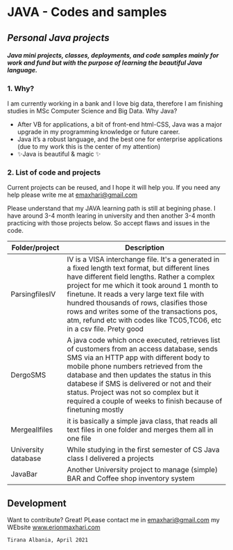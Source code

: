 # JAVA - Codes and samples
## _Personal Java projects_
##### Java mini projects, classes, deployments, and code samples mainly for work and fund but with the purpose of learning the beautiful Java language.

### 1. Why?
I am currently working in a bank and I love big data, therefore I am finishing studies in MSc Computer Science and Big Data.
Why Java?
- After VB for applications, a bit of front-end html-CSS, Java was a major upgrade in my programming knowledge or future career. 
- Java it’s a robust language, and the best one for enterprise applications (due to my work this is the center of my attention)
- ✨Java is beautiful & magic ✨

### 2. List of code and projects 
Current projects can be reused, and I hope it will help you. If you need any help please write me at emaxhari@gmail.com 

Please understand that my JAVA learning path is still at begining phase. I have around 3-4 month learing in university and then another 3-4 month practicing with those projects below. So accept flaws and issues in the code. 

| Folder/project | Description |
| ------ | ------ |
| ParsingfilesIV | IV is a VISA interchange file. It's a generated in a fixed length text format, but different lines have different field lengths. Rather a complex project for me which it took around 1 month to finetune. It reads a very large text file with hundred thousands of rows, clasifies those rows and writes some of the transactions pos, atm, refund etc with codes like TC05,TC06, etc in a csv file. Prety good |
| DergoSMS | A java code which once executed, retrieves list of customers from an access database, sends SMS  via an HTTP app with different body to mobile phone numbers retrieved from the database and then updates the status in this databese if SMS is delivered or not and their status. Project was not so complex but it required a couple of weeks to finish because of finetuning mostly |
| Mergeallfiles | it is basically a simple java class, that reads all text files in one folder and merges them all in one file  |
| University database | While studying in the first semester of CS Java class I delivered a projects|
| JavaBar | Another University project to manage (simple) BAR and Coffee shop inventory system|

## Development

Want to contribute? Great!
PLease contact me in emaxhari@gmail.com 
my WEbsite www.erionmaxhari.com

```sh
Tirana Albania, April 2021 
```
